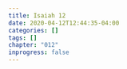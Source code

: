```yaml
---
title: Isaiah 12
date: 2020-04-12T12:44:35-04:00
categories: []
tags: []
chapter: "012"
inprogress: false
---
```


